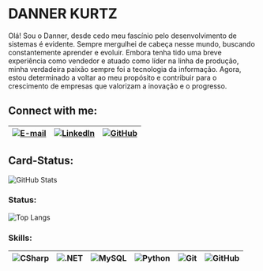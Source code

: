 
# DANNER KURTZ
 Olá! Sou o Danner, desde cedo meu fascínio pelo desenvolvimento de sistemas é evidente. Sempre mergulhei de cabeça nesse mundo, buscando constantemente aprender e evoluir. Embora tenha tido uma breve experiência como vendedor e atuado como líder na linha de produção, minha verdadeira paixão sempre foi a tecnologia da informação. Agora, estou determinado a voltar ao meu propósito e contribuir para o crescimento de empresas que valorizam a inovação e o progresso.

## Connect with me:
| [![E-mail](https://img.shields.io/badge/-Email-000?style=for-the-badge&logo=microsoft-outlook&logoColor=E94D5F)](mailto:kurtz.danner@gmail.com) | [![LinkedIn](https://img.shields.io/badge/-LinkedIn-000?style=for-the-badge&logo=linkedin&logoColor=30A3DC)](https://www.linkedin.com/in/danner-kurtz/) | [![GitHub](https://img.shields.io/badge/-GitHub-000?style=for-the-badge&logo=github&logoColor=white)](https://github.com/dannerkurtz) |
|---|---|---|


## Card-Status:

![GitHub Stats](https://github-readme-stats.vercel.app/api?username=DannerKurtz&theme=transparent&bg_color=000&border_color=30A3DC&show_icons=true&icon_color=30A3DC&title_color=E94D5F&text_color=FFF)
### Status:

![Top Langs](https://github-readme-stats-git-masterrstaa-rickstaa.vercel.app/api/top-langs/?username=SEUUSERNAME&layout=compact&bg_color=000&border_color=30A3DC&title_color=E94D5F&text_color=FFF)

### Skills:

| ![CSharp](https://img.shields.io/badge/CSharp-%23934B8E?style=flat-square&labelColor=%23414141&logo=csharp&logoColor=white) | ![.NET](https://img.shields.io/badge/.NET-%23512BD4?style=flat-square&labelColor=%23414141&logo=.net&logoColor=white) | ![MySQL](https://img.shields.io/badge/MySQL-%234479A1?style=flat-square&labelColor=%23414141&logo=mysql&logoColor=white) | ![Python](https://img.shields.io/badge/Python-%233776AB?style=flat-square&labelColor=%23414141&logo=python&logoColor=white) | ![Git](https://img.shields.io/badge/Git-%23F05032?style=flat-square&labelColor=%23414141&logo=git&logoColor=white) | ![GitHub](https://img.shields.io/badge/GitHub-%23181717?style=flat-square&labelColor=%23414141&logo=github&logoColor=white) |
|---|---|---|---|---|---|



